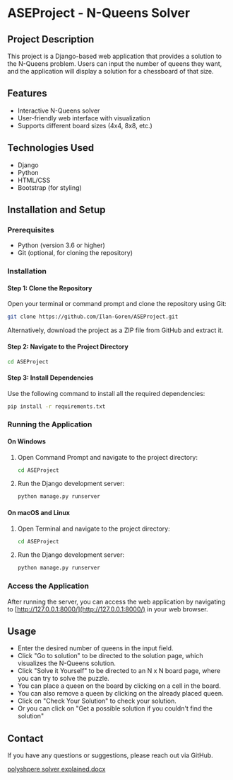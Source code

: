 # ASEProject - N-Queens Solver

## Project Description
This project is a Django-based web application that provides a solution to the N-Queens problem. Users can input the number of queens they want, and the application will display a solution for a chessboard of that size.

## Features
- Interactive N-Queens solver
- User-friendly web interface with visualization
- Supports different board sizes (4x4, 8x8, etc.)

## Technologies Used
- Django
- Python
- HTML/CSS
- Bootstrap (for styling)

## Installation and Setup

### Prerequisites
- Python (version 3.6 or higher)
- Git (optional, for cloning the repository)

### Installation

#### Step 1: Clone the Repository
Open your terminal or command prompt and clone the repository using Git:
```bash
git clone https://github.com/Ilan-Goren/ASEProject.git
```
Alternatively, download the project as a ZIP file from GitHub and extract it.

#### Step 2: Navigate to the Project Directory
```bash
cd ASEProject
```

#### Step 3: Install Dependencies
Use the following command to install all the required dependencies:
```bash
pip install -r requirements.txt
```

### Running the Application

#### On Windows
1. Open Command Prompt and navigate to the project directory:
   ```cmd
   cd ASEProject
   ```
2. Run the Django development server:
   ```cmd
   python manage.py runserver
   ```

#### On macOS and Linux
1. Open Terminal and navigate to the project directory:
   ```bash
   cd ASEProject
   ```
2. Run the Django development server:
   ```bash
   python manage.py runserver
   ```

### Access the Application
After running the server, you can access the web application by navigating to [http://127.0.0.1:8000/](http://127.0.0.1:8000/) in your web browser.

## Usage
- Enter the desired number of queens in the input field.
- Click "Go to solution" to be directed to the solution page, which visualizes the N-Queens solution.
- Click "Solve it Yourself" to be directed to an N x N board page, where you can try to solve the puzzle.
- You can place a queen on the board by clicking on a cell in the board.
- You can also remove a queen by clicking on the already placed queen.
- Click on "Check Your Solution" to check your solution.
- Or you can click on "Get a possible solution if you couldn't find the solution"
## Contact
If you have any questions or suggestions, please reach out via GitHub.

[polyshpere solver explained.docx](https://github.com/user-attachments/files/17577804/polyshpere.solver.explained.docx)
